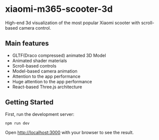 # xiaomi-m365-scooter-3d

High-end 3d visualization of the most popular Xiaomi scooter with scroll-based camera control.

## Main features
- GLTF(Draco compressed) animated 3D Model
- Animated shader materials
- Scroll-based controls
- Model-based camera animation
- Attention to the app performance
- Huge attention to the app performance
- React-based Three.js architecture

## Getting Started

First, run the development server:

```bash
npm run dev
```

Open [http://localhost:3000](http://localhost:3000) with your browser to see the result.
